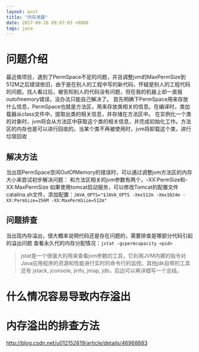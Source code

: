 ```yaml
---
layout: post
title: "内存泄露"
date: 2017-09-26 09:07:03 +0800
tags: java
---
```


# 问题介绍
最近做项目，遇到了PermSpace不足的问题，并且调整jvm的MaxPermSize到512M之后错误依旧，由于是在别人的工程中写的新代码，怀疑是别人的工程代码的问题。找人看过后，被告知别人的代码没有问题，但在我的机器上却一直报outofmemory错误，没办法只能自己解决了。
首先明确下PermSpace用来存放什么信息，PermSpace也就是方法区，用来存放类相关的信息。在编译时，类加载器从class文件中，提取出类的相关信息，并存储在方法区中。
在实例化一个类的对象时，jvm将会从方法区中获取这个类的相关信息，并完成初始化工作。方法区的内存也是可以进行回收的，当某个类不再被使用时，jvm将卸载这个类，进行垃圾回收  
## 解决方法
当出现PermSpace空间OutOfMemory的错误时，可以通过调整jvm方法区的内存大小来尝试初步解决问题：
和方法区相关的jvm参数有两个，-XX:PermSize和-XX:MaxPermSize
如果使用tomcat启动服务，可以修改Tomcat的配置文件catalina.sh文件，添加配置：`JAVA_OPTS="$JAVA_OPTS -Xms512m -Xmx1024m -XX:PermSize=256M -XX:MaxPermSize=512m"`
## 问题排查
当出现内存溢出，很大概率说明代码还是存在问题的，需要排查是哪部分代码引起的溢出问题
查看永久代的内存分配情况：`jstat -gcpermcapacity <pid> `
>jstat是一个很强大的用来查看jvm参数的工具，它利用JVM内建的指令对Java应用程序的资源和性能进行实时的命令行的监控。其他jdk自带的工具还有 jstack, jconsole, jinfo, jmap, jdb，后边可以再详细写一个总结。


# 什么情况容易导致内存溢出


# 内存溢出的排查方法




http://blog.csdn.net/u012152619/article/details/46968883
